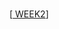 #

[<a href = "https://github.com/yeji-seong/Deep-Learning-Paper-Study/blob/master/Papers/WEEK2/Is%20the%20deconvolution%20layer%20the%20same%20as%20a%20convolutional%20layer%3F.md"> WEEK2</a>] <br><br>

